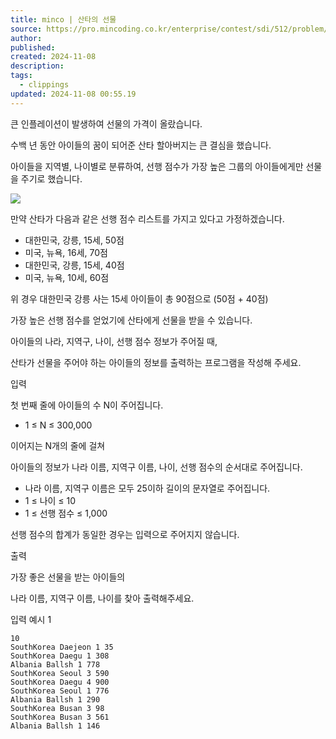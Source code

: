 ```yaml
---
title: minco | 산타의 선물
source: https://pro.mincoding.co.kr/enterprise/contest/sdi/512/problem/SM02_06
author: 
published: 
created: 2024-11-08
description: 
tags:
  - clippings
updated: 2024-11-08 00:55.19
---
```

큰 인플레이션이 발생하여 선물의 가격이 올랐습니다.

수백 년 동안 아이들의 꿈이 되어준 산타 할아버지는 큰 결심을 했습니다.

아이들을 지역별, 나이별로 분류하여, 선행 점수가 가장 높은 그룹의 아이들에게만 선물을 주기로 했습니다.

![](https://pro.mincoding.co.kr/public/upload/7f7ff14625.png)

만약 산타가 다음과 같은 선행 점수 리스트를 가지고 있다고 가정하겠습니다.

- 대한민국, 강릉, 15세, 50점
- 미국, 뉴욕, 16세, 70점
- 대한민국, 강릉, 15세, 40점
- 미국, 뉴욕, 10세, 60점

위 경우 대한민국 강릉 사는 15세 아이들이 총 90점으로 (50점 + 40점)

가장 높은 선행 점수를 얻었기에 산타에게 선물을 받을 수 있습니다.

아이들의 나라, 지역구, 나이, 선행 점수 정보가 주어질 때,

산타가 선물을 주어야 하는 아이들의 정보를 출력하는 프로그램을 작성해 주세요.

입력

첫 번째 줄에 아이들의 수 N이 주어집니다. 

- 1 ≤ N ≤ 300,000

이어지는 N개의 줄에 걸쳐

아이들의 정보가 나라 이름, 지역구 이름, 나이, 선행 점수의 순서대로 주어집니다.

- 나라 이름, 지역구 이름은 모두 25이하 길이의 문자열로 주어집니다.
- 1 ≤ 나이 ≤ 10
- 1 ≤ 선행 점수 ≤ 1,000

선행 점수의 합계가 동일한 경우는 입력으로 주어지지 않습니다.

출력

가장 좋은 선물을 받는 아이들의 

나라 이름, 지역구 이름, 나이를 찾아 출력해주세요.

입력 예시 1

```
10
SouthKorea Daejeon 1 35
SouthKorea Daegu 1 308
Albania Ballsh 1 778
SouthKorea Seoul 3 590
SouthKorea Daegu 4 900
SouthKorea Seoul 1 776
Albania Ballsh 1 290
SouthKorea Busan 3 98
SouthKorea Busan 3 561
Albania Ballsh 1 146
```